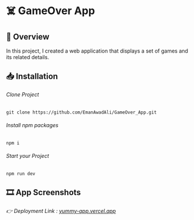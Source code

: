 # ☠️ GameOver App
## 📌 Overview
In this project, I created a web application that displays a set of games and its related details.

## 📥 Installation

###### Clone Project
```
git clone https://github.com/EmanAwadAli/GameOver_App.git
```
###### Install npm packages
```
npm i
```
###### Start your Project
```
npm run dev
```
## 🎞️ App Screenshots


###### 👉 Deployment Link : [yummy-app.vercel.app](https://game-over-app-theta.vercel.app/)
